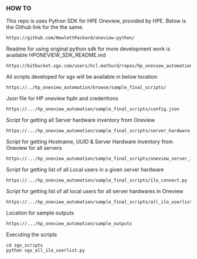 ### HOW TO

This repo is uses Python SDK for HPE Oneview, provided by HPE. Below is the Github link for the the same.
```
https://github.com/HewlettPackard/oneview-python/
```

Readme for using original python sdk for more development work is available HPONEVIEW_SDK_README.md
```
https://bitbucket.sgx.com/users/hcl.mathurd/repos/hp_oneview_automation/browse/HPONEVIEW_SDK_README.md
```

All scripts developed for sgx will be available in below location
```
https://../hp_oneview_automation/browse/sample_final_scripts/
```

Json file for HP oneview fqdn and credentions 
```
https://.../hp_oneview_automation/sample_final_scripts/config.json
```

Script for getting  all Server hardware inventory from Oneview
```
https://.../hp_oneview_automation/sample_final_scripts/server_hardware_inventory.py
```

Script for getting Hostname, UUID & Server Hardware Inventory from Oneview for all servers
```
https://.../hp_oneview_automation/sample_final_scripts/oneview_server_info.py

```

Script for getting list of all Local users in a given server hardware 
```
https://.../hp_oneview_automation/sample_final_scripts/ilo_connect.py
```

Script for getting list of all local users for all server hardwares in Oneview 
```
https://.../hp_oneview_automation/sample_final_scripts/all_ilo_userlist.py
```

Location for sample outputs
```
https://.../hp_oneview_automation/sample_outputs
```

Executing the scripts
```
cd sgx_scripts
python sgx_all_ilo_userlist.py 
```

